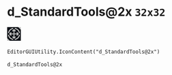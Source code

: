 # d_StandardTools@2x `32x32`
<img src="/img/d_StandardTools@2x.png" width=32 height=32>

``` CSharp
EditorGUIUtility.IconContent("d_StandardTools@2x")
```
```
d_StandardTools@2x
```
